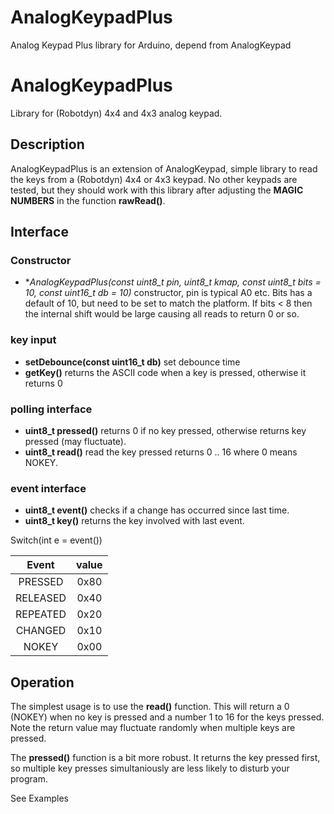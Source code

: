 # AnalogKeypadPlus
Analog Keypad Plus library for Arduino, depend from AnalogKeypad

# AnalogKeypadPlus

Library for (Robotdyn) 4x4 and 4x3 analog keypad.


## Description

AnalogKeypadPlus is an extension of AnalogKeypad, simple library to read the keys from a (Robotdyn) 4x4 or 4x3 keypad.
No other keypads are tested, but they should work with this library after adjusting
the **MAGIC NUMBERS** in the function **rawRead()**.


## Interface


### Constructor

- **AnalogKeypadPlus(const uint8_t pin, uint8_t *kmap, const uint8_t bits = 10, const uint16_t db = 10)** constructor, pin is typical A0 etc.
Bits has a default of 10, but need to be set to match the platform.
If bits < 8 then the internal shift would be large causing all reads to return 0 or so.

### key input
- **setDebounce(const uint16_t db)** set debounce time
- **getKey()** returns the ASCII code when a key is pressed, otherwise it returns 0

### polling interface

- **uint8_t pressed()** returns 0 if no key pressed, otherwise returns key pressed (may fluctuate).
- **uint8_t read()** read the key pressed returns 0 .. 16 where 0 means NOKEY.


### event interface

- **uint8_t event()** checks if a change has occurred since last time.
- **uint8_t key()** returns the key involved with last event.

Switch(int e = event()) 
  
| Event    | value |
|:--------:|:-----:|
| PRESSED  | 0x80  |
| RELEASED | 0x40  |
| REPEATED | 0x20  |
| CHANGED  | 0x10  |
| NOKEY    | 0x00  |


## Operation

The simplest usage is to use the **read()** function. 
This will return a 0 (NOKEY) when no key is pressed and
a number 1 to 16 for the keys pressed. Note the return value may
fluctuate randomly when multiple keys are pressed.

The **pressed()** function is a bit more robust.
It returns the key pressed first, so multiple key presses simultaniously 
are less likely to disturb your program.

See Examples

